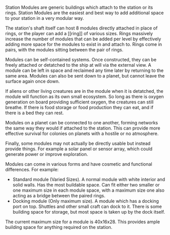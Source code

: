 Station Modules are generic buildings which attach to the station or its rings. Station Modules are the easiest and best way to add additional space to your station in a very modular way.

The station's shaft itself can host 8 modules directly attached in place of rings, or the player can add a [[ring]] of various sizes. Rings massively increase the number of modules that can be added per level by effectively adding more space for the modules to exist in and attach to. Rings come in pairs, with the modules sitting between the pair of rings. 

Modules can be self-contained systems. Once constructed, they can be freely attached or detatched to the ship at will via the external view. A module can be left in space and reclaimed any time later by returning to the same area. Modules can also be sent down to a planet, but cannot leave the surface again once down.

If aliens or other living creatures are in the module when it is detatched, the module will function as its own small ecosystem. So long as there is oxygen generation on board providing sufficient oxygen, the creatures can still breathe. If there is food storage or food production they can eat, and if there is a bed they can rest. 

Modules on a planet can be connected to one another, forming networks the same way they would if attached to the station. This can provide more effective survival for colonies on planets with a hostile or no atmosphere.

Finally, some modules may not actually be directly usable but instead provide things. For example a solar panel or sensor array, which could generate power or improve exploration.

Modules can come in various forms and have cosmetic and functional differences. For example:
- Standard module (Varied Sizes). A normal module with white interior and solid walls. Has the most buildable space. Can fit either two smaller or one maximum size in each module space, with a maximum size one also acting as a bridge between the paired rings.
- Docking module (Only maximum size). A module which has a docking port on top. Shuttles and other small craft can dock to it. There is some building space for storage, but most space is taken up by the dock itself.

The current maximum size for a module is 40x16x28. This provides ample building space for anything required on the station. 